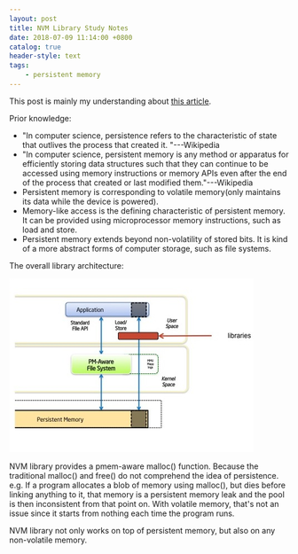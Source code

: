 ```yaml
---
layout: post
title: NVM Library Study Notes
date: 2018-07-09 11:14:00 +0800
catalog: true
header-style: text
tags:
    - persistent memory
---
```


This post is mainly my understanding about [this article](http://pmem.io/2014/09/01/nvm-library-overview.html).

 

Prior knowledge:

- "In computer science, persistence refers to the characteristic of state that outlives the process that created it. "---Wikipedia
- "In computer science, persistent memory is any method or apparatus for efficiently storing data structures such that they can continue to be accessed using memory instructions or memory APIs even after the end of the process that created or last modified them."---Wikipedia
- Persistent memory is corresponding to volatile memory(only maintains its data while the device is powered).
- Memory-like access is the defining characteristic of persistent memory. It can be provided using microprocessor memory instructions, such as load and store.
- Persistent memory extends beyond non-volatility of stored bits. It is kind of a more abstract forms of computer storage, such as file systems.

 

The overall library architecture:

![img](/assets/images/libarch.jpg)

NVM library provides a pmem-aware malloc() function. Because the traditional malloc() and free() do not comprehend the idea of persistence. e.g. If a program allocates a blob of memory using malloc(), but dies before linking anything to it, that memory is a persistent memory leak and the pool is then inconsistent from that point on. With volatile memory, that's not an issue since it starts from nothing each time the program runs.

NVM library not only works on top of persistent memory, but also on any non-volatile memory.